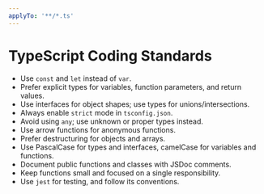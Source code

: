 ```yaml
---
applyTo: '**/*.ts'
---
```


# TypeScript Coding Standards

- Use `const` and `let` instead of `var`.
- Prefer explicit types for variables, function parameters, and return values.
- Use interfaces for object shapes; use types for unions/intersections.
- Always enable `strict` mode in `tsconfig.json`.
- Avoid using `any`; use unknown or proper types instead.
- Use arrow functions for anonymous functions.
- Prefer destructuring for objects and arrays.
- Use PascalCase for types and interfaces, camelCase for variables and functions.
- Document public functions and classes with JSDoc comments.
- Keep functions small and focused on a single responsibility.
- Use `jest` for testing, and follow its conventions.
